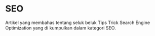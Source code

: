 # SEO

Artikel yang membahas tentang seluk beluk Tips Trick Search Engine Optimization yang di kumpulkan dalam kategori SEO.